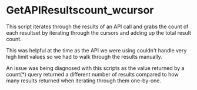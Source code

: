# GetAPIResultscount_wcursor
This script iterates through the results of an API call and grabs the count of each resultset by iterating through the cursors and adding up the total result count.

This was helpful at the time as the API we were using couldn't handle very high limit values so we had to walk through the results manually.

An issue was being diagnosed with this scripts as the value returned by a count(*) query returned a different number of results compared to how many results returned when iterating through them one-by-one.
